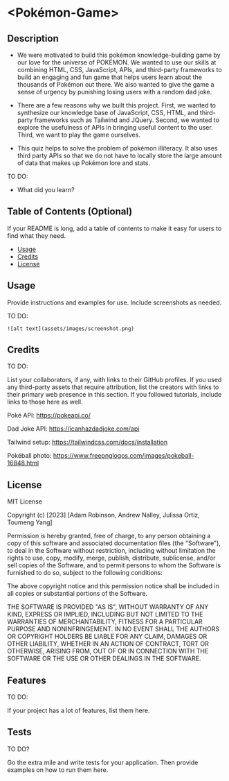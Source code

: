 # <Pokémon-Game>

## Description

- We were motivated to build this pokémon knowledge-building game by our love for the universe of POKÉMON. We wanted to use our skills at combining HTML, CSS, JavaScript, APIs, and third-party frameworks to build an engaging and fun game that helps users learn about the thousands of Pokémon out there. We also wanted to give the game a sense of urgency by punishing losing users with a random dad joke. 

- There are a few reasons why we built this project. First, we wanted to synthesize our knowledge base of JavaScript, CSS, HTML, and third-party frameworks such as Tailwind and JQuery. Second, we wanted to explore the usefulness of APIs in bringing useful content to the user. Third, we want to play the game ourselves.

- This quiz helps to solve the problem of pokémon illiteracy. It also uses third party APIs so that we do not have to locally store the large amount of data that makes up Pokémon lore and stats. 

TO DO:

- What did you learn?

## Table of Contents (Optional)

If your README is long, add a table of contents to make it easy for users to find what they need.

- [Usage](#usage)
- [Credits](#credits)
- [License](#license)


## Usage

Provide instructions and examples for use. Include screenshots as needed.

TO DO: 


    ![alt text](assets/images/screenshot.png)


## Credits

TO DO:

List your collaborators, if any, with links to their GitHub profiles. If you used any third-party assets that require attribution, list the creators with links to their primary web presence in this section. If you followed tutorials, include links to those here as well.

Poké API:
https://pokeapi.co/

Dad Joke API:
https://icanhazdadjoke.com/api

Tailwind setup:
https://tailwindcss.com/docs/installation

Pokéball photo:
https://www.freepnglogos.com/images/pokeball-16848.html



## License

MIT License

Copyright (c) [2023] [Adam Robinson, Andrew Nalley, Julissa Ortiz, Toumeng Yang]

Permission is hereby granted, free of charge, to any person obtaining a copy
of this software and associated documentation files (the "Software"), to deal
in the Software without restriction, including without limitation the rights
to use, copy, modify, merge, publish, distribute, sublicense, and/or sell
copies of the Software, and to permit persons to whom the Software is
furnished to do so, subject to the following conditions:

The above copyright notice and this permission notice shall be included in all
copies or substantial portions of the Software.

THE SOFTWARE IS PROVIDED "AS IS", WITHOUT WARRANTY OF ANY KIND, EXPRESS OR
IMPLIED, INCLUDING BUT NOT LIMITED TO THE WARRANTIES OF MERCHANTABILITY,
FITNESS FOR A PARTICULAR PURPOSE AND NONINFRINGEMENT. IN NO EVENT SHALL THE
AUTHORS OR COPYRIGHT HOLDERS BE LIABLE FOR ANY CLAIM, DAMAGES OR OTHER
LIABILITY, WHETHER IN AN ACTION OF CONTRACT, TORT OR OTHERWISE, ARISING FROM,
OUT OF OR IN CONNECTION WITH THE SOFTWARE OR THE USE OR OTHER DEALINGS IN THE
SOFTWARE.


## Features

TO DO:

If your project has a lot of features, list them here.

## Tests

TO DO?

Go the extra mile and write tests for your application. Then provide examples on how to run them here.

